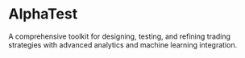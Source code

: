 # AlphaTest
A comprehensive toolkit for designing, testing, and refining trading strategies with advanced analytics and machine learning integration.
